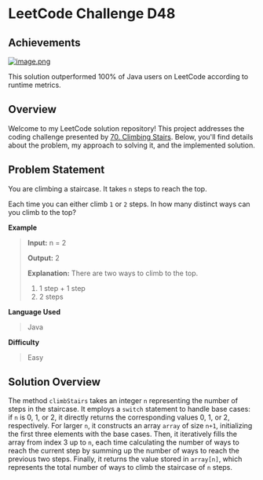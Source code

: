 
# LeetCode Challenge D48
## Achievements
[![image.png](https://i.postimg.cc/3NSzzcsy/image.png)](https://postimg.cc/WqZ9kXbj)

This solution outperformed 100% of Java users on LeetCode according to runtime metrics.


## Overview

Welcome to my LeetCode solution repository! This project addresses the coding challenge presented by [70. Climbing Stairs](https://leetcode.com/problems/climbing-stairs/). Below, you'll find details about the problem, my approach to solving it, and the implemented solution.

## Problem Statement

You are climbing a staircase. It takes  `n`  steps to reach the top.

Each time you can either climb  `1`  or  `2`  steps. In how many distinct ways can you climb to the top?

**Example**
>**Input:** n = 2
>
>**Output:** 2
>
>**Explanation:** There are two ways to climb to the top.
>1. 1 step + 1 step
>2. 2 steps

**Language Used**
> Java

**Difficulty**
> Easy

## Solution Overview
The method `climbStairs` takes an integer `n` representing the number of steps in the staircase. It employs a `switch` statement to handle base cases: if `n` is 0, 1, or 2, it directly returns the corresponding values 0, 1, or 2, respectively. For larger `n`, it constructs an array `array` of size `n+1`, initializing the first three elements with the base cases. Then, it iteratively fills the array from index 3 up to `n`, each time calculating the number of ways to reach the current step by summing up the number of ways to reach the previous two steps. Finally, it returns the value stored in `array[n]`, which represents the total number of ways to climb the staircase of `n` steps.
